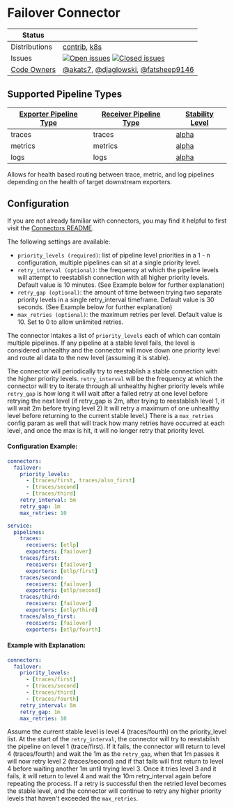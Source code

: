 # Failover Connector

<!-- status autogenerated section -->
| Status        |           |
| ------------- |-----------|
| Distributions | [contrib], [k8s] |
| Issues        | [![Open issues](https://img.shields.io/github/issues-search/open-telemetry/opentelemetry-collector-contrib?query=is%3Aissue%20is%3Aopen%20label%3Aconnector%2Ffailover%20&label=open&color=orange&logo=opentelemetry)](https://github.com/open-telemetry/opentelemetry-collector-contrib/issues?q=is%3Aopen+is%3Aissue+label%3Aconnector%2Ffailover) [![Closed issues](https://img.shields.io/github/issues-search/open-telemetry/opentelemetry-collector-contrib?query=is%3Aissue%20is%3Aclosed%20label%3Aconnector%2Ffailover%20&label=closed&color=blue&logo=opentelemetry)](https://github.com/open-telemetry/opentelemetry-collector-contrib/issues?q=is%3Aclosed+is%3Aissue+label%3Aconnector%2Ffailover) |
| [Code Owners](https://github.com/open-telemetry/opentelemetry-collector-contrib/blob/main/CONTRIBUTING.md#becoming-a-code-owner)    | [@akats7](https://www.github.com/akats7), [@djaglowski](https://www.github.com/djaglowski), [@fatsheep9146](https://www.github.com/fatsheep9146) |

[alpha]: https://github.com/open-telemetry/opentelemetry-collector#alpha
[contrib]: https://github.com/open-telemetry/opentelemetry-collector-releases/tree/main/distributions/otelcol-contrib
[k8s]: https://github.com/open-telemetry/opentelemetry-collector-releases/tree/main/distributions/otelcol-k8s

## Supported Pipeline Types

| [Exporter Pipeline Type] | [Receiver Pipeline Type] | [Stability Level] |
| ------------------------ | ------------------------ | ----------------- |
| traces | traces | [alpha] |
| metrics | metrics | [alpha] |
| logs | logs | [alpha] |

[Exporter Pipeline Type]: https://github.com/open-telemetry/opentelemetry-collector/blob/main/connector/README.md#exporter-pipeline-type
[Receiver Pipeline Type]: https://github.com/open-telemetry/opentelemetry-collector/blob/main/connector/README.md#receiver-pipeline-type
[Stability Level]: https://github.com/open-telemetry/opentelemetry-collector#stability-levels
<!-- end autogenerated section -->

Allows for health based routing between trace, metric, and log pipelines depending on the health of target downstream exporters.

## Configuration

If you are not already familiar with connectors, you may find it helpful to first visit the [Connectors README].

The following settings are available:

- `priority_levels (required)`: list of pipeline level priorities in a 1 - n configuration, multiple pipelines can sit at a single priority level.
- `retry_interval (optional)`: the frequency at which the pipeline levels will attempt to reestablish connection with all higher priority levels. Default value is 10 minutes. (See Example below for further explanation)
- `retry_gap (optional)`: the amount of time between trying two separate priority levels in a single retry_interval timeframe. Default value is 30 seconds. (See Example below for further explanation)
- `max_retries (optional)`: the maximum retries per level. Default value is 10. Set to 0 to allow unlimited retries.

The connector intakes a list of `priority_levels` each of which can contain multiple pipelines.
If any pipeline at a stable level fails, the level is considered unhealthy and the connector will move down one priority level and route all data to the new level (assuming it is stable).

The connector will periodically try to reestablish a stable connection with the higher priority levels. `retry_interval` will be the frequency at which the connector will try to iterate through all unhealthy higher priority levels while `retry_gap` is how long it will wait after a failed retry at one level before retrying the next level (if retry_gap is 2m, after trying to reestablish level 1, it will wait 2m before trying level 2) It will retry a maximum of one unhealthy level before returning to the current stable level.)
There is a `max_retries` config param as well that will track how many retries have occurred at each level, and once the max is hit, it will no longer retry that priority level.

#### Configuration Example:

```yaml
connectors:
  failover:
    priority_levels:
      - [traces/first, traces/also_first]
      - [traces/second]
      - [traces/third]
    retry_interval: 5m
    retry_gap: 1m
    max_retries: 10

service:
  pipelines:
    traces:
      receivers: [otlp]
      exporters: [failover]
    traces/first:
      receivers: [failover]
      exporters: [otlp/first]
    traces/second:
      receivers: [failover]
      exporters: [otlp/second]
    traces/third:
      receivers: [failover]
      exporters: [otlp/third]
    traces/also_first:
      receivers: [failover]
      exporters: [otlp/fourth]
```

#### Example with Explanation:

```yaml
connectors:
  failover:
    priority_levels:
      - [traces/first]
      - [traces/second]
      - [traces/third]
      - [traces/fourth]
    retry_interval: 5m
    retry_gap: 1m
    max_retries: 10
```

Assume the current stable level is level 4 (traces/fourth) on the priority_level list. 
At the start of the `retry_interval`, the connector will try to reestablish the pipeline on level 1 (trace/first). If it fails, the connector will return to level 4 (traces/fourth) and wait the 1m as the `retry_gap`, when that 1m passes it will now retry level 2 (traces/second) and if that fails will first return to level 4 before waiting another 1m until trying level 3. 
Once it tries level 3 and it fails, it will return to level 4 and wait the 10m retry_interval again before repeating the process. If a retry is successful then the retried level becomes the stable level, and the connector will continue to retry any higher priority levels that haven't exceeded the `max_retries`.

[Connectors README]:https://github.com/open-telemetry/opentelemetry-collector/blob/main/connector/README.md
[Exporter Pipeline Type]:https://github.com/open-telemetry/opentelemetry-collector/blob/main/connector/README.md#exporter-pipeline-type
[Receiver Pipeline Type]:https://github.com/open-telemetry/opentelemetry-collector/blob/main/connector/README.md#receiver-pipeline-type
[contrib]:https://github.com/open-telemetry/opentelemetry-collector-releases/tree/main/distributions/otelcol-contrib
